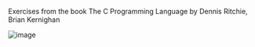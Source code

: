 Exercises from the book The C Programming Language by Dennis Ritchie, Brian Kernighan

![image](https://github.com/syeddhasnainn/misc-c/assets/66178110/561bfcb6-04a1-4a58-91c3-427144dc89b8)
